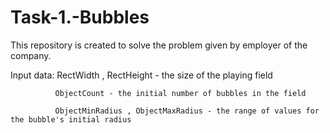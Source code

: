# Task-1.-Bubbles
This repository is created to solve the problem given by employer of the company.

Input data:
              RectWidth , RectHeight - the size of the playing field

              ObjectCount - the initial number of bubbles in the field

              ObjectMinRadius , ObjectMaxRadius - the range of values for the bubble's initial radius
              

 



